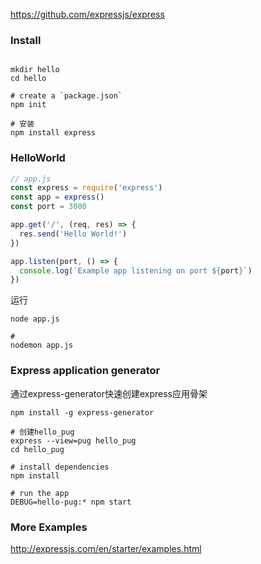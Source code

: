 
https://github.com/expressjs/express

### Install

```Shell

mkdir hello
cd hello

# create a `package.json`
npm init

# 安装
npm install express
```

### HelloWorld
```JavaScript
// app.js
const express = require('express')
const app = express()
const port = 3000

app.get('/', (req, res) => {
  res.send('Hello World!')
})

app.listen(port, () => {
  console.log(`Example app listening on port ${port}`)
})
```
运行
```Shell
node app.js

# 
nodemon app.js
```

### Express application generator
通过express-generator快速创建express应用骨架
```Shell
npm install -g express-generator

# 创建hello_pug
express --view=pug hello_pug
cd hello_pug

# install dependencies
npm install

# run the app
DEBUG=hello-pug:* npm start
```

### More Examples

http://expressjs.com/en/starter/examples.html